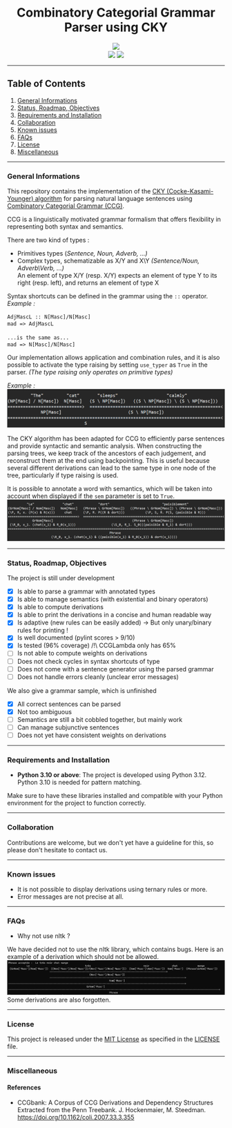 <h1 align="center">Combinatory Categorial Grammar Parser using CKY</h1>
<p align="center">
<img src="https://img.shields.io/badge/Python-3776AB?style=for-the-badge&logo=python&logoColor=white"></br>
<img src="https://img.shields.io/badge/Maintained%3F-yes-green.svg">
<img src="https://img.shields.io/github/license/abelloun/cyk.svg">
</p>

***
## Table of Contents
1. [General Informations](#general-info)
2. [Status, Roadmap, Objectives](#status)
3. [Requirements and Installation](#installation)
4. [Collaboration](#collaboration)
5. [Known issues](#bugs)
5. [FAQs](#faqs)
6. [License](#license)
7. [Miscellaneous](#extra)

***
### General Informations
<a name="general-info"></a>
This repository contains the implementation of the [CKY (Cocke-Kasami-Younger) algorithm](https://en.wikipedia.org/wiki/CYK_algorithm) for parsing natural language sentences using [Combinatory Categorial Grammar (CCG)](https://en.wikipedia.org/wiki/Combinatory_categorial_grammar).

CCG is a linguistically motivated grammar formalism that offers flexibility in representing both syntax and semantics.

There are two kind of types :
- Primitives types (*Sentence, Noun, Adverb, ...)*
- Complex types, schematizable as X/Y and X\Y *(Sentence/Noun, Adverb\\Verb, ...)*\
    An element of type X/Y (resp. X/Y) expects an element of type Y to its right (resp. left), and returns an element of type X

Syntax shortcuts can be defined in the grammar using the `::` operator.\
*Example :*
```
AdjMascL :: N[Masc]/N[Masc]
mad => AdjMascL

...is the same as...
mad => N[Masc]/N[Masc]
```



Our implementation allows application and combination rules, and it is also possible to activate the type raising by setting `use_typer` as `True` in the parser. *(The type raising only operates on primitive types)*

*Example :*\
![Derivation example of the sentence 'The cat sleeps calmly'.](/image/derivexample.png "Derivation example of the sentence 'The cat sleeps calmly'.")

The CKY algorithm has been adapted for CCG to efficiently parse sentences and provide syntactic and semantic analysis. When constructing the parsing trees, we keep track of the ancestors of each judgement, and reconstruct them at the end using backpointing. This is useful because several different derivations can lead to the same type in one node of the tree, particularly if type raising is used.

It is possible to annotate a word with semantics, which will be taken into account when displayed if the `sem` parameter is set to `True`.\
![Derivation example of the sentence 'The cat sleeps calmly'.](/image/derivexamplesem.png "Derivation example of the sentence 'The cat sleeps calmly'.")

***
### Status, Roadmap, Objectives
<a name="status"></a>
The project is still under development
- [x] Is able to parse a grammar with annotated types
- [x] Is able to manage semantics (with existential and binary operators)
- [x] Is able to compute derivations
- [x] Is able to print the derivations in a concise and human readable way
- [x] Is adaptive (new rules can be easily added) -> But only unary/binary rules for printing !
- [x] Is well documented (pylint scores > 9/10)
- [x] Is tested (96% coverage) /!\ CCGLambda only has 65%
- [ ] Is not able to compute weights on derivations
- [ ] Does not check cycles in syntax shortcuts of type
- [ ] Does not come with a sentence generator using the parsed grammar
- [ ] Does not handle errors cleanly (unclear error messages)

We also give a grammar sample, which is unfinished
- [x] All correct sentences can be parsed
- [x] Not too ambiguous
- [ ] Semantics are still a bit cobbled together, but mainly work
- [ ] Can manage subjunctive sentences
- [ ] Does not yet have consistent weights on derivations

***
### Requirements and Installation
<a name="installation"></a>
- **Python 3.10 or above**: The project is developed using Python 3.12. Python 3.10 is needed for pattern matching.

Make sure to have these libraries installed and compatible with your Python environment for the project to function correctly.
***
### Collaboration
<a name="collaboration"></a>
Contributions are welcome, but we don't yet have a guideline for this, so please don't hesitate to contact us.
***
### Known issues
<a name="bugs"></a>
- It is not possible to display derivations using ternary rules or more.
- Error messages are not precise at all.

***
### FAQs
<a name="faqs"></a>
- Why not use nltk ?

We have decided not to use the nltk library, which contains bugs. Here is an example of a derivation which should not be allowed.\
![Wrong nltk derivation.](/image/wrongnltk.png "Wrong nltk derivation.")\
Some derivations are also forgotten.
***
### License
<a name="license"></a>
This project is released under the [MIT License](LICENSE) as specified in the [LICENSE](LICENSE) file.
***
### Miscellaneous
<a name="extra"></a>
#### References

- CCGbank: A Corpus of CCG Derivations and Dependency Structures Extracted from the Penn Treebank. J. Hockenmaier, M. Steedman. https://doi.org/10.1162/coli.2007.33.3.355
